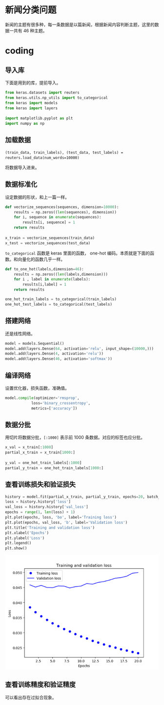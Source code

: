 # 新闻分类问题

新闻的主题有很多种，每一条数据是以篇新闻，根据新闻内容判断主题，这里的数据一共有 46 种主题。

# coding

## 导入库

下面是用到的库，提前导入。
```python
from keras.datasets import reuters
from keras.utils.np_utils import to_categorical
from keras import models
from keras import layers

import matplotlib.pyplot as plt
import numpy as np
```

## 加载数据
`(train_data, train_labels), (test_data, test_labels) = reuters.load_data(num_words=10000)`

将数据导入进来。

## 数据标准化
设定数据的形状，和上一篇一样。
```python
def vectorize_sequences(sequences, dimension=10000):
    results = np.zeros((len(sequences), dimension))
    for i, sequence in enumerate(sequences):
        results[i, sequence] = 1
    return results

x_train = vectorize_sequences(train_data)
x_test = vectorize_sequences(test_data)

```
`to_categorical` 函数是 keras 里面的函数， one-hot 编码。本质就是下面的函数。和向量化的函数几乎一样。

```python
def to_one_hot(labels,dimension=46):
    results = np.zeros((len(labels,dimension)))
    for i , label in enumerate(labels):
        results[i,label] = 1
    return results
```

```python
one_hot_train_labels = to_categorical(train_labels)
one_hot_test_labels = to_categorical(test_labels)
```
## 搭建网络

还是线性网络。
```python
model = models.Sequential()
model.add(layers.Dense(64, activation='relu', input_shape=(10000,)))
model.add(layers.Dense(4, activation='relu'))
model.add(layers.Dense(46, activation='softmax'))
```
## 编译网络

设置优化器，损失函数，准确值。

```python
model.compile(optimizer='rmsprop',
            loss='binary_crossentropy',
            metrics=['accuracy'])
```

## 数据分批

用切片将数据分批，`[:1000]` 表示前 1000 条数据。对应的标签也应分批。

```python
x_val = x_train[:1000]
partial_x_train = x_train[1000:]

y_val = one_hot_train_labels[:1000]
partial_y_train = one_hot_train_labels[1000:]
```

## 查看训练损失和验证损失

```python
history = model.fit(partial_x_train, partial_y_train, epochs=20, batch_size=512, validation_data=(x_val, y_val))
loss = history.history['loss']
val_loss = history.history['val_loss']
epochs = range(1, len(loss) + 1)
plt.plot(epochs, loss, 'bo', label='Training loss')
plt.plot(epochs, val_loss, 'b', label='Validation loss')
plt.title('Training and validation loss')
plt.xlabel('Epochs')
plt.ylabel('Loss')
plt.legend()
plt.show()
```
<img src="../imgs/LBD-DL/Figure_1.png">

## 查看训练精度和验证精度

可以看出存在过拟合现象。


